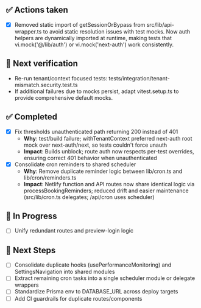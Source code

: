 ## ✅ Actions taken
- [x] Removed static import of getSessionOrBypass from src/lib/api-wrapper.ts to avoid static resolution issues with test mocks. Now auth helpers are dynamically imported at runtime, making tests that vi.mock('@/lib/auth') or vi.mock('next-auth') work consistently.

## 🔧 Next verification
- Re-run tenant/context focused tests: tests/integration/tenant-mismatch.security.test.ts
- If additional failures due to mocks persist, adapt vitest.setup.ts to provide comprehensive default mocks.

## ✅ Completed
- [x] Fix thresholds unauthenticated path returning 200 instead of 401
  - **Why**: test/build failure; withTenantContext preferred next-auth root mock over next-auth/next, so tests couldn't force unauth
  - **Impact**: Builds unblock; route auth now respects per-test overrides, ensuring correct 401 behavior when unauthenticated
- [x] Consolidate cron reminders to shared scheduler
  - **Why**: Remove duplicate reminder logic between lib/cron.ts and lib/cron/reminders.ts
  - **Impact**: Netlify function and API routes now share identical logic via processBookingReminders; reduced drift and easier maintenance (src/lib/cron.ts delegates; /api/cron uses scheduler)

## 🚧 In Progress
- [ ] Unify redundant routes and preview-login logic

## 🔧 Next Steps
- [ ] Consolidate duplicate hooks (usePerformanceMonitoring) and SettingsNavigation into shared modules
- [ ] Extract remaining cron tasks into a single scheduler module or delegate wrappers
- [ ] Standardize Prisma env to DATABASE_URL across deploy targets
- [ ] Add CI guardrails for duplicate routes/components
